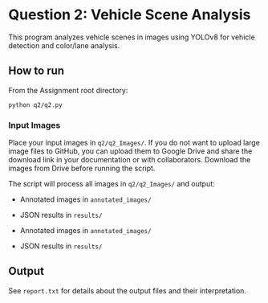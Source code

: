# Question 2: Vehicle Scene Analysis

This program analyzes vehicle scenes in images using YOLOv8 for vehicle detection and color/lane analysis.

## How to run

From the Assignment root directory:

```
python q2/q2.py
```

### Input Images

Place your input images in `q2/q2_Images/`. If you do not want to upload large image files to GitHub, you can upload them to Google Drive and share the download link in your documentation or with collaborators. Download the images from Drive before running the script.

The script will process all images in `q2/q2_Images/` and output:

- Annotated images in `annotated_images/`
- JSON results in `results/`

- Annotated images in `annotated_images/`
- JSON results in `results/`

## Output

See `report.txt` for details about the output files and their interpretation.
